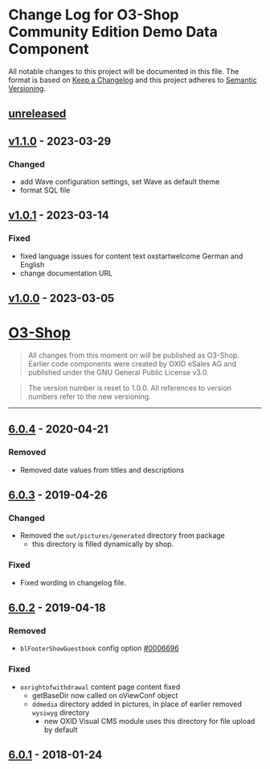 # Change Log for O3-Shop Community Edition Demo Data Component

All notable changes to this project will be documented in this file.
The format is based on [Keep a Changelog](http://keepachangelog.com/)
and this project adheres to [Semantic Versioning](http://semver.org/).

## [unreleased]

## [v1.1.0] - 2023-03-29

### Changed
- add Wave configuration settings, set Wave as default theme
- format SQL file

## [v1.0.1] - 2023-03-14

### Fixed
- fixed language issues for content text oxstartwelcome German and English
- change documentation URL

## [v1.0.0] - 2023-03-05

# [O3-Shop]

> All changes from this moment on will be published as O3-Shop.
> Earlier code components were created by OXID eSales AG and published under the GNU General Public License v3.0.

> The version number is reset to 1.0.0. All references to version numbers refer to the new versioning.

* * * * * * * * * *

## [6.0.4] - 2020-04-21

### Removed
- Removed date values from titles and descriptions

## [6.0.3] - 2019-04-26

### Changed
- Removed the `out/pictures/generated` directory from package
    - this directory is filled dynamically by shop.

### Fixed
- Fixed wording in changelog file.

## [6.0.2] - 2019-04-18

### Removed
- `blFooterShowGuestbook` config option [#0006696](https://bugs.oxid-esales.com/view.php?id=6696)

### Fixed
- `oxrightofwithdrawal` content page content fixed
    - getBaseDir now called on oViewConf object
    - `ddmedia` directory added in pictures, in place of earlier removed `wysiwyg` directory
        - new OXID Visual CMS module uses this directory for file upload by default

## [6.0.1] - 2018-01-24

[unreleased]: https://gitlab.o3-shop.com/o3/shop_demodata_ce/compare/v1.1.0...b-1.0
[v1.1.0]: https://gitlab.o3-shop.com/o3/shop_demodata_ce/compare/v1.0.1...v1.1.0
[v1.0.1]: https://gitlab.o3-shop.com/o3/shop_demodata_ce/compare/v1.0.0...v1.0.1
[v1.0.0]: https://gitlab.o3-shop.com/o3/shop_demodata_ce/-/tags/v1.0.0
[O3-Shop]: https://www.o3-shop.com/
[6.0.4]: https://github.com/OXID-eSales/oxideshop_demodata_ce/compare/v6.0.3...HEAD
[6.0.3]: https://github.com/OXID-eSales/oxideshop_demodata_ce/compare/v6.0.2...v6.0.3
[6.0.2]: https://github.com/OXID-eSales/oxideshop_demodata_ce/compare/v6.0.1...v6.0.2
[6.0.1]: https://github.com/OXID-eSales/oxideshop_demodata_ce/compare/v6.0.0...v6.0.1
